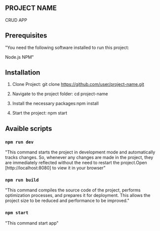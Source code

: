 

## PROJECT NAME 
 CRUD APP


## Prerequisites

"You need the following software installed to run this project:

Node.js
NPM"


## Installation

1. Clone Project: git clone https://github.com/user/project-name.git

2. Navigate to the project folder: cd project-name

3. Install the necessary packages:npm install

4. Start the project: npm start


## Avaible scripts 

### `npm run dev`

"This command starts the project in development mode and automatically tracks changes. So, whenever any changes are made in the project, they are immediately reflected without the need to restart the project.Open [http://localhost:8080] to view it in your browser"

### `npm run build` 
"This command compiles the source code of the project, performs optimization processes, and prepares it for deployment. This allows the project size to be reduced and performance to be improved."

### `npm start`

"This command start app"

